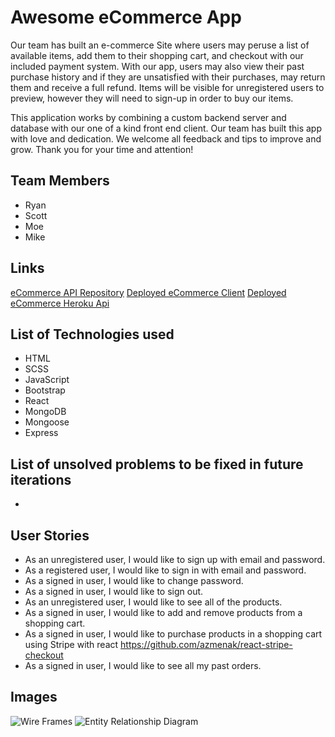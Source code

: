 # Awesome eCommerce App
Our team has built an e-commerce Site where users may peruse a list of available
items, add them to their shopping cart, and checkout with our included payment
system. With our app, users may also view their past purchase history and if
they are unsatisfied with their purchases, may return them and receive a full
refund. Items will be visible for unregistered users to preview, however they
will need to sign-up in order to buy our items.

This application works by combining a custom backend server and database with
our one of a kind front end client. Our team has built this app with love and
dedication. We welcome all feedback and tips to improve and grow. Thank you
for your time and attention!

## Team Members
- Ryan
- Scott
- Moe
- Mike

## Links
[eCommerce API Repository](https://github.com/Boo-leans/eCommerce-api)
[Deployed eCommerce Client](https://boo-leans.github.io/eCommerce-client/)
[Deployed eCommerce Heroku Api](https://guarded-taiga-09203.herokuapp.com)

## List of Technologies used
- HTML
- SCSS
- JavaScript
- Bootstrap
- React
- MongoDB
- Mongoose
- Express

## List of unsolved problems to be fixed in future iterations
-

## User Stories
- As an unregistered user, I would like to sign up with email and password.
- As a registered user, I would like to sign in with email and password.
- As a signed in user, I would like to change password.
- As a signed in user, I would like to sign out.
- As an unregistered user, I would like to see all of the products.
- As a signed in user, I would like to add and remove products from a shopping cart.
- As a signed in user, I would like to purchase products in a shopping cart using Stripe with react https://github.com/azmenak/react-stripe-checkout
- As a signed in user, I would like to see all my past orders.

## Images
![Wire Frames](https://imgur.com/zxKaB2s)
![Entity Relationship Diagram](https://imgur.com/ZqRv0K0)
